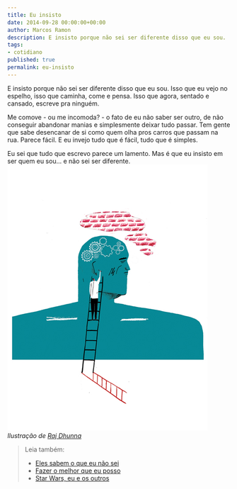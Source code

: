 ```yaml
---
title: Eu insisto
date: 2014-09-28 00:00:00+00:00
author: Marcos Ramon
description: E insisto porque não sei ser diferente disso que eu sou.
tags:
- cotidiano
published: true
permalink: eu-insisto
---
```

E insisto porque não sei ser diferente disso que eu sou. Isso que eu vejo no espelho, isso que caminha, come e pensa. Isso que agora, sentado e cansado, escreve pra ninguém.

Me comove - ou me incomoda? - o fato de eu não saber ser outro, de não conseguir abandonar manias e simplesmente deixar tudo passar. Tem gente que sabe desencanar de si como quem olha pros carros que passam na rua. Parece fácil. E eu invejo tudo que é fácil, tudo que é simples.

Eu sei que tudo que escrevo parece um lamento. Mas é que eu insisto em ser quem eu sou... e não sei ser diferente.
<img src="/assets/img/rajdhunna.jpg">
*Ilustração de [Raj Dhunna](http://rajdh.tumblr.com/)*



> Leia também:
> - <a href="/eles-sabem-o-que-eu-nao-sei">Eles sabem o que eu não sei</a>
> - <a href="/fazer-o-melhor-que-eu-posso">Fazer o melhor que eu posso</a>
> - <a href="/star-wars-eu-e-os-outros">Star Wars, eu e os outros</a>
